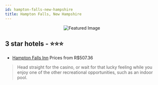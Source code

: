 ```yaml
---
id: hampton-falls-new-hampshire
title: Hampton Falls, New Hampshire
---
```


<center><img src="https://i.travelapi.com/hotels/1000000/70000/63700/63685/ae375bff_z.jpg" alt="Featured Image" /></center>


##  3 star hotels - ⭐️⭐️⭐️

-    [Hampton Falls Inn](https://us.hurb.com/hotels/hampton-falls/hampton-falls-inn-JNP-JP750527?cmp=18055) Prices from R$507.36
   > Head straight for the casino, or wait for that lucky feeling while you enjoy one of the other recreational opportunities, such as an indoor pool.
